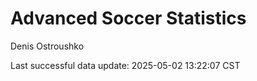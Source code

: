 # Advanced Soccer Statistics
Denis Ostroushko

<!-- gfm -->

Last successful data update: 2025-05-02 13:22:07 CST
